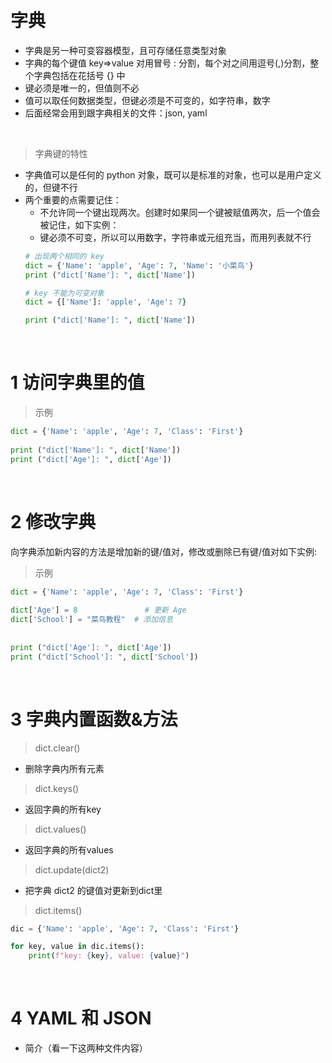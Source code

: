 &emsp;
# 字典
- 字典是另一种可变容器模型，且可存储任意类型对象
- 字典的每个键值 key=>value 对用冒号 : 分割，每个对之间用逗号(,)分割，整个字典包括在花括号 {} 中 
- 键必须是唯一的，但值则不必
- 值可以取任何数据类型，但键必须是不可变的，如字符串，数字
- 后面经常会用到跟字典相关的文件：json, yaml

&emsp;
>字典键的特性
- 字典值可以是任何的 python 对象，既可以是标准的对象，也可以是用户定义的，但键不行
- 两个重要的点需要记住：
    - 不允许同一个键出现两次。创建时如果同一个键被赋值两次，后一个值会被记住，如下实例：
    - 键必须不可变，所以可以用数字，字符串或元组充当，而用列表就不行
    ```python
    # 出现两个相同的 key
    dict = {'Name': 'apple', 'Age': 7, 'Name': '小菜鸟'}
    print ("dict['Name']: ", dict['Name'])

    # key 不能为可变对象
    dict = {['Name']: 'apple', 'Age': 7}
    
    print ("dict['Name']: ", dict['Name'])
    ```


&emsp;
# 1 访问字典里的值

>示例
```python
dict = {'Name': 'apple', 'Age': 7, 'Class': 'First'}
 
print ("dict['Name']: ", dict['Name'])
print ("dict['Age']: ", dict['Age'])
```


&emsp;
# 2 修改字典
向字典添加新内容的方法是增加新的键/值对，修改或删除已有键/值对如下实例:

>示例
```python
dict = {'Name': 'apple', 'Age': 7, 'Class': 'First'}
 
dict['Age'] = 8               # 更新 Age
dict['School'] = "菜鸟教程"  # 添加信息
 
 
print ("dict['Age']: ", dict['Age'])
print ("dict['School']: ", dict['School'])
```


&emsp;
# 3 字典内置函数&方法

>dict.clear()
- 删除字典内所有元素

>dict.keys()
- 返回字典的所有key

>dict.values()
- 返回字典的所有values

>dict.update(dict2)
- 把字典 dict2 的键值对更新到dict里

>dict.items()
```py
dic = {'Name': 'apple', 'Age': 7, 'Class': 'First'}

for key, value in dic.items():
    print(f"key: {key}, value: {value}")
```


&emsp;
# 4 YAML 和 JSON
- 简介（看一下这两种文件内容）
